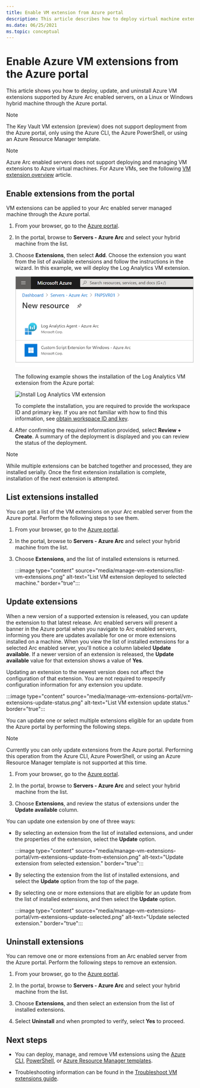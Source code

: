 ```yaml
---
title: Enable VM extension from Azure portal
description: This article describes how to deploy virtual machine extensions to Azure Arc enabled servers running in hybrid cloud environments from the Azure portal.
ms.date: 06/25/2021
ms.topic: conceptual
---
```


# Enable Azure VM extensions from the Azure portal

This article shows you how to deploy, update, and uninstall Azure VM extensions supported by Azure Arc enabled servers, on a Linux or Windows hybrid machine through the Azure portal.

> [!NOTE]
> The Key Vault VM extension (preview) does not support deployment from the Azure portal, only using the Azure CLI, the Azure PowerShell, or using an Azure Resource Manager template.

> [!NOTE]
> Azure Arc enabled servers does not support deploying and managing VM extensions to Azure virtual machines. For Azure VMs, see the following [VM extension overview](../../virtual-machines/extensions/overview.md) article.

## Enable extensions from the portal

VM extensions can be applied to your Arc enabled server managed machine through the Azure portal.

1. From your browser, go to the [Azure portal](https://portal.azure.com).

2. In the portal, browse to **Servers - Azure Arc** and select your hybrid machine from the list.

3. Choose **Extensions**, then select **Add**. Choose the extension you want from the list of available extensions and follow the instructions in the wizard. In this example, we will deploy the Log Analytics VM extension.

    ![Select VM extension for selected machine](./media/manage-vm-extensions/add-vm-extensions.png)

    The following example shows the installation of the Log Analytics VM extension from the Azure portal:

    ![Install Log Analytics VM extension](./media/manage-vm-extensions/mma-extension-config.png)

    To complete the installation, you are required to provide the workspace ID and primary key. If you are not familiar with how to find this information, see [obtain workspace ID and key](../../azure-monitor/agents/log-analytics-agent.md#workspace-id-and-key).

4. After confirming the required information provided, select **Review + Create**. A summary of the deployment is displayed and you can review the status of the deployment.

>[!NOTE]
>While multiple extensions can be batched together and processed, they are installed serially. Once the first extension installation is complete, installation of the next extension is attempted.

## List extensions installed

You can get a list of the VM extensions on your Arc enabled server from the Azure portal. Perform the following steps to see them.

1. From your browser, go to the [Azure portal](https://portal.azure.com).

2. In the portal, browse to **Servers - Azure Arc** and select your hybrid machine from the list.

3. Choose **Extensions**, and the list of installed extensions is returned.

    :::image type="content" source="media/manage-vm-extensions/list-vm-extensions.png" alt-text="List VM extension deployed to selected machine." border="true":::

## Update extensions

When a new version of a supported extension is released, you can update the extension to that latest release. Arc enabled servers will present a banner in the Azure portal when you navigate to Arc enabled servers, informing you there are updates available for one or more extensions installed on a machine. When you view the list of installed extensions for a selected Arc enabled server, you'll notice a column labeled **Update available**. If a newer version of an extension is released, the **Update available** value for that extension shows a value of **Yes**. 

Updating an extension to the newest version does not affect the configuration of that extension. You are not required to respecify configuration information for any extension you update.

:::image type="content" source="media/manage-vm-extensions-portal/vm-extensions-update-status.png" alt-text="List VM extension update status." border="true":::

You can update one or select multiple extensions eligible for an update from the Azure portal by performing the following steps.

> [!NOTE]
> Currently you can only update extensions from the Azure portal. Performing this operation from the Azure CLI, Azure PowerShell, or using an Azure Resource Manager template is not supported at this time.

1. From your browser, go to the [Azure portal](https://portal.azure.com).

2. In the portal, browse to **Servers - Azure Arc** and select your hybrid machine from the list.

3. Choose **Extensions**, and review the status of extensions under the **Update available** column. 

You can update one extension by one of three ways:

* By selecting an extension from the list of installed extensions, and under the properties of the extension, select the **Update** option.

    :::image type="content" source="media/manage-vm-extensions-portal/vm-extensions-update-from-extension.png" alt-text="Update extension from selected extension." border="true":::

* By selecting the extension from the list of installed extensions, and select the **Update** option from the top of the page.

* By selecting one or more extensions that are eligible for an update from the list of installed extensions, and then select the **Update** option.

    :::image type="content" source="media/manage-vm-extensions-portal/vm-extensions-update-selected.png" alt-text="Update selected extension." border="true":::

## Uninstall extensions

You can remove one or more extensions from an Arc enabled server from the Azure portal. Perform the following steps to remove an extension.

1. From your browser, go to the [Azure portal](https://portal.azure.com).

2. In the portal, browse to **Servers - Azure Arc** and select your hybrid machine from the list.

3. Choose **Extensions**, and then select an extension from the list of installed extensions.

4. Select **Uninstall** and when prompted to verify, select **Yes** to proceed.

## Next steps

- You can deploy, manage, and remove VM extensions using the [Azure CLI](manage-vm-extensions-cli.md), [PowerShell](manage-vm-extensions-powershell.md), or [Azure Resource Manager templates](manage-vm-extensions-template.md).

- Troubleshooting information can be found in the [Troubleshoot VM extensions guide](troubleshoot-vm-extensions.md).